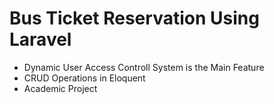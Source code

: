 # Bus Ticket Reservation Using Laravel

- Dynamic User Access Controll System is the Main Feature
- CRUD Operations in Eloquent 
- Academic Project
